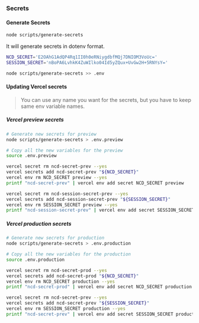 ### Secrets

#### Generate Secrets

```bash
node scripts/generate-secrets
```

It will generate secrets in dotenv format.

```bash
NCD_SECRET='E2OAhG1AdQP4Rq1II0h0eRNiygdbfMQj7DNIOM3VoUc='
SESSION_SECRET='nBoPA6LvhkK4ZuWIlko04Id5yZQux+UvGw2H+5RNYsY='
```

```bash
node scripts/generate-secrets >> .env
```

#### Updating Vercel secrets

> You can use any name you want for the secrets, but you have to keep same env
> variable names.

##### Vercel preview secrets

```bash
# Generate new secrets for preview
node scripts/generate-secrets > .env.preview

# Copy all the new variables for the preview
source .env.preview

vercel secret rm ncd-secret-prev --yes
vercel secrets add ncd-secret-prev "${NCD_SECRET}"
vercel env rm NCD_SECRET preview --yes
printf "ncd-secret-prev" | vercel env add secret NCD_SECRET preview

vercel secret rm ncd-session-secret-prev --yes
vercel secrets add ncd-session-secret-prev "${SESSION_SECRET}"
vercel env rm SESSION_SECRET preview --yes
printf "ncd-session-secret-prev" | vercel env add secret SESSION_SECRET preview
```

##### Vercel production secrets

```bash
# Generate new secrets for production
node scripts/generate-secrets > .env.production

# Copy all the new variables for the production
source .env.production

vercel secret rm ncd-secret-prod --yes
vercel secrets add ncd-secret-prod "${NCD_SECRET}"
vercel env rm NCD_SECRET production --yes
printf "ncd-secret-prod" | vercel env add secret NCD_SECRET production

vercel secret rm ncd-secret-prev --yes
vercel secrets add ncd-secret-prev "${SESSION_SECRET}"
vercel env rm SESSION_SECRET production --yes
printf "ncd-secret-prev" | vercel env add secret SESSION_SECRET production
```
